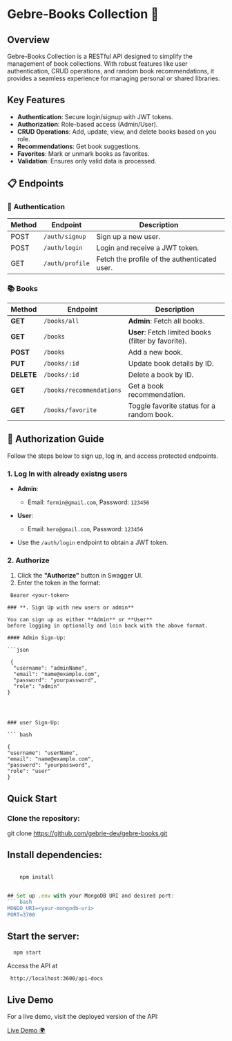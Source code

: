 # **Gebre-Books Collection** 📖

## Overview

Gebre-Books Collection is a RESTful API designed to simplify the management of book collections. With robust features like user authentication, CRUD operations, and random book recommendations, it provides a seamless experience for managing personal or shared libraries.

## Key Features

- **Authentication**: Secure login/signup with JWT tokens.
- **Authorization**: Role-based access (Admin/User).
- **CRUD Operations**: Add, update, view, and delete books based on you role.
- **Recommendations**: Get book suggestions.
- **Favorites**: Mark or unmark books as favorites.
- **Validation**: Ensures only valid data is processed.

## 📋 Endpoints

### 🔑 **Authentication**

| Method | Endpoint        | Description                                  |
| ------ | --------------- | -------------------------------------------- |
| POST   | `/auth/signup`  | Sign up a new user.                          |
| POST   | `/auth/login`   | Login and receive a JWT token.               |
| GET    | `/auth/profile` | Fetch the profile of the authenticated user. |

### 📚 **Books**

| **Method** | **Endpoint**             | **Description**                                     |
| ---------- | ------------------------ | --------------------------------------------------- |
| **GET**    | `/books/all`             | **Admin**: Fetch all books.                         |
| **GET**    | `/books`                 | **User**: Fetch limited books (filter by favorite). |
| **POST**   | `/books`                 | Add a new book.                                     |
| **PUT**    | `/books/:id`             | Update book details by ID.                          |
| **DELETE** | `/books/:id`             | Delete a book by ID.                                |
| **GET**    | `/books/recommendations` | Get a book recommendation.                          |
| **GET**    | `/books/favorite`        | Toggle favorite status for a random book.           |

## 🔐 **Authorization Guide**

Follow the steps below to sign up, log in, and access protected endpoints.

### **1. Log In with already existng users**

- **Admin**:
  - Email: `fermin@gmail.com`, Password: `123456`
- **User**:

  - Email: `hero@gmail.com`, Password: `123456`

- Use the `/auth/login` endpoint to obtain a JWT token.

### **2. Authorize**

1. Click the **"Authorize"** button in Swagger UI.
2. Enter the token in the format:
  ```plaintext
   Bearer <your-token>

### **. Sign Up with new users or admin**

You can sign up as either **Admin** or **User**
before logging in optionally and loin back with the above format.

#### Admin Sign-Up:

  ```json

   {
    "username": "adminName",
    "email": "name@example.com",
    "password": "yourpassword",
    "role": "admin"
  }


 

### user Sign-Up:

``` bash

{
  "username": "userName",
  "email": "name@example.com",
  "password": "yourpassword",
  "role": "user"
 }

 ```

## Quick Start
### Clone the repository:

git clone <https://github.com/gebrie-dev/gebre-books.git>

 ## Install dependencies:

 ``` javascript

     npm install


## Set up .env with your MongoDB URI and desired port:
``` bash
MONGO_URI=<your-mongodb-uri>
PORT=3700
```

## Start the server:
``` bash
  npm start

```

Access the API at
``` bash
 http://localhost:3600/api-docs

 ```

 ## Live Demo
For a live demo, visit the deployed version of the API:

[Live Demo 🌍](https://gebre-books.onrender.com/api-docs)


